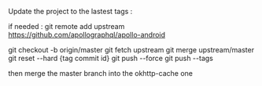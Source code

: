 Update the project to the lastest tags :

if needed : 
git remote add upstream https://github.com/apollographql/apollo-android

git checkout -b origin/master
git fetch upstream
git merge upstream/master
git reset --hard {tag commit id}
git push --force
git push --tags

then merge the master branch into the okhttp-cache one
